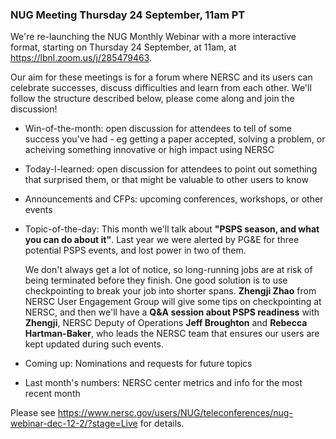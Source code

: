 ### NUG Meeting Thursday 24 September, 11am PT

We're re-launching the NUG Monthly Webinar with a more interactive format,
starting on Thursday 24 September, at 11am, at https://lbnl.zoom.us/j/285479463.

Our aim for these meetings is for a forum where NERSC and its users can 
celebrate successes, discuss difficulties and learn from each other. 
We'll follow the structure described below, please come along and join the
discussion!

- Win-of-the-month: open discussion for attendees to tell of some 
  success you've had - eg getting a paper accepted, solving a problem, 
  or acheiving something innovative or high impact using NERSC

- Today-I-learned: open discussion for attendees to point out something 
  that surprised them, or that might be valuable to other users to know

- Announcements and CFPs: upcoming conferences, workshops, or other events

- Topic-of-the-day: This month we'll talk about **"PSPS season, and what 
  you can do about it"**. Last year we were alerted by PG&E for three 
  potential PSPS events, and lost power in two of them. 

  We don't always get a lot of notice, so long-running jobs are at risk 
  of being terminated before they finish. One good solution is to use
  checkpointing to break your job into shorter spans. **Zhengji Zhao** from 
  NERSC User Engagement Group will give some tips on checkpointing at 
  NERSC, and then we'll have a **Q&A session about PSPS readiness** with 
  **Zhengji**, NERSC Deputy of Operations **Jeff Broughton** and **Rebecca 
  Hartman-Baker**, who leads the NERSC team that ensures our users are 
  kept updated during such events.

- Coming up: Nominations and requests for future topics 

- Last month's numbers: NERSC center metrics and info for the most recent month

Please see https://www.nersc.gov/users/NUG/teleconferences/nug-webinar-dec-12-2/?stage=Live
for details.
